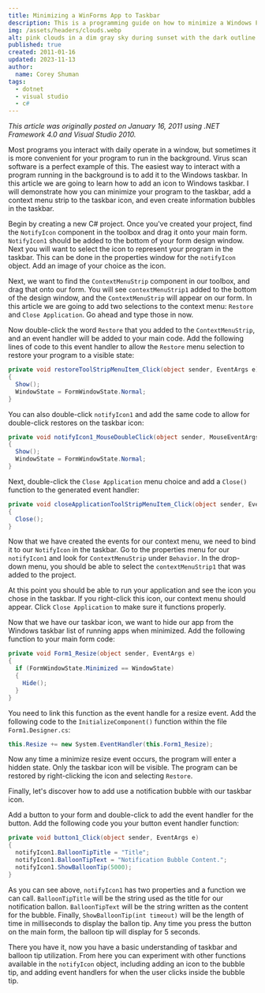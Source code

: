 ```yaml
---
title: Minimizing a WinForms App to Taskbar
description: This is a programming guide on how to minimize a Windows Forms Application to the Taskbar, as well as show Taskbar notifications.
img: /assets/headers/clouds.webp
alt: pink clouds in a dim gray sky during sunset with the dark outline of trees obscuring part of the sky
published: true
created: 2011-01-16
updated: 2023-11-13
author: 
  name: Corey Shuman
tags: 
  - dotnet
  - visual studio
  - c#
---
```


_This article was originally posted on January 16, 2011 using .NET Framework 4.0 and Visual Studio 2010._

Most programs you interact with daily operate in a window, but sometimes it is more convenient for your program to run in the background. Virus scan software is a perfect example of this. The easiest way to interact with a program running in the background is to add it to the Windows taskbar. In this article we are going to learn how to add an icon to Windows taskbar. I will demonstrate how you can minimize your program to the taskbar, add a context menu strip to the taskbar icon, and even create information bubbles in the taskbar.

Begin by creating a new C# project. Once you've created your project, find the `NotifyIcon` component in the toolbox and drag it onto your main form. `NotifyIcon1` should be added to the bottom of your form design window. Next you will want to select the icon to represent your program in the taskbar. This can be done in the properties window for the `notifyIcon` object. Add an image of your choice as the icon.

<position justify="center">
  <progressive-image src="/assets/posts/winform-hide-to-taskbar/taskbar-01.webp" alt="a screenshot of the Visual Studio properties menu for a NotifyIcon component" size="large" >
  </progressive-image>
</position>

Next, we want to find the `ContextMenuStrip` component in our toolbox, and drag that onto our form. You will see `contextMenuStrip1` added to the bottom of the design window, and the `ContextMenuStrip` will appear on our form. In this article we are going to add two selections to the context menu: `Restore` and `Close Application`. Go ahead and type those in now.

<position justify="center">
  <progressive-image src="/assets/posts/winform-hide-to-taskbar/taskbar-02.webp" alt="a screenshot of a ContextMenuStrip component in the Visual Studio visual editor with options Restore and Close Application added" size="large" >
  </progressive-image>
</position>

Now double-click the word `Restore` that you added to the `ContextMenuStrip`, and an event handler will be added to your main code. Add the following lines of code to this event handler to allow the `Restore` menu selection to restore your program to a visible state:

```cs
private void restoreToolStripMenuItem_Click(object sender, EventArgs e)
{
  Show();
  WindowState = FormWindowState.Normal;
}
```

You can also double-click `notifyIcon1` and add the same code to allow for double-click restores on the taskbar icon:

```cs
private void notifyIcon1_MouseDoubleClick(object sender, MouseEventArgs e)
{
  Show();
  WindowState = FormWindowState.Normal;
}
```

Next, double-click the `Close Application` menu choice and add a `Close()` function to the generated event handler:

```cs
private void closeApplicationToolStripMenuItem_Click(object sender, EventArgs e)
{
  Close();
}
```

Now that we have created the events for our context menu, we need to bind it to our `NotifyIcon` in the taskbar. Go to the properties menu for our `notifyIcon1` and look for `ContextMenuStrip` under `Behavior`. In the drop-down menu, you should be able to select the `contextMenuStrip1` that was added to the project.

At this point you should be able to run your application and see the icon you chose in the taskbar. If you right-click this icon, our context menu should appear. Click `Close Application` to make sure it functions properly.

Now that we have our taskbar icon, we want to hide our app from the Windows taskbar list of running apps when minimized. Add the following function to your main form code:

```cs
private void Form1_Resize(object sender, EventArgs e)
{
  if (FormWindowState.Minimized == WindowState)
  {
    Hide();
  }
}
```

You need to link this function as the event handle for a resize event. Add the following code to the `InitializeComponent()` function within the file `Form1.Designer.cs`:

```cs
this.Resize += new System.EventHandler(this.Form1_Resize);
```

Now any time a minimize resize event occurs, the program will enter a hidden state. Only the taskbar icon will be visible. The program can be restored by right-clicking the icon and selecting `Restore`.

<position justify="center">
  <progressive-image src="/assets/posts/winform-hide-to-taskbar/taskbar-03.webp" alt="a screenshot of the Windows OS taskbar area with the custom taskbar icon visible and the context menu opened" size="large" >
  </progressive-image>
</position>

Finally, let's discover how to add use a notification bubble with our taskbar icon.

Add a button to your form and double-click to add the event handler for the button. Add the following code you your button event handler function:

```cs
private void button1_Click(object sender, EventArgs e)
{
  notifyIcon1.BalloonTipTitle = "Title";
  notifyIcon1.BalloonTipText = "Notification Bubble Content.";
  notifyIcon1.ShowBalloonTip(5000);
}
```

As you can see above, `notifyIcon1` has two properties and a function we can call. `BalloonTipTitle` will be the string used as the title for our notification ballon. `BalloonTipText` will be the string written as the content for the bubble. Finally, `ShowBalloonTip(int timeout)` will be the length of time in milliseconds to display the ballon tip. Any time you press the button on the main form, the balloon tip will display for 5 seconds.

<position justify="center">
  <progressive-image src="/assets/posts/winform-hide-to-taskbar/taskbar-04.webp" alt="a screenshot of the Windows OS taskbar area with an example tooltip being displayed" size="large" >
  </progressive-image>
</position>

There you have it, now you have a basic understanding of taskbar and balloon tip utilization. From here you can experiment with other functions available in the `notifyIcon` object, including adding an icon to the bubble tip, and adding event handlers for when the user clicks inside the bubble tip.
